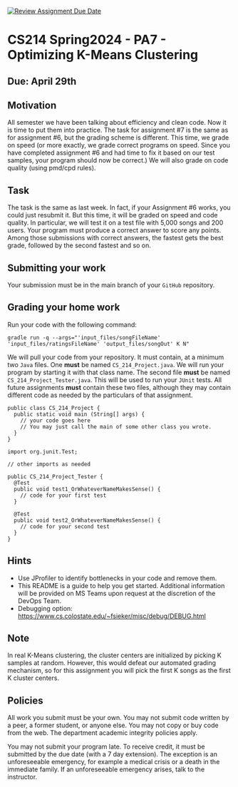 [![Review Assignment Due Date](https://classroom.github.com/assets/deadline-readme-button-24ddc0f5d75046c5622901739e7c5dd533143b0c8e959d652212380cedb1ea36.svg)](https://classroom.github.com/a/0H6J8pZX)
# CS214 Spring2024 - PA7 - Optimizing K-Means Clustering

## Due: April 29th

## Motivation

All semester we have been talking about efficiency and clean code. Now it is time to put them into practice. The task
for assignment #7 is the same as for assignment #6, but the grading scheme is different. This
time, we grade on speed (or more exactly, we grade correct programs on speed. Since you have
completed assignment #6 and had time to fix it based on our test samples, your program should
now be correct.) We will also grade on code quality (using pmd/cpd rules).


## Task

The task is the same as last week. In fact, if your Assignment #6 works, you could just resubmit
it. But this time, it will be graded on speed and code quality. In particular, we will test it on a test file with 5,000
songs and 200 users. Your program must produce a correct answer to score any points. Among
those submissions with correct answers, the fastest gets the best grade, followed by the second
fastest and so on.

## Submitting your work

Your submission must be in the main branch of your `GitHub` repository.

## Grading your home work

Run your code with the following command:

```
gradle run -q --args="'input_files/songFileName' 'input_files/ratingsFileName' 'output_files/songOut' K N"
```
We will pull your code from your repository. It must contain, at a minimum two
`Java` files. One **must** be named `CS_214_Project.java`. We will run your
program by starting it with that class name. The second file **must** be named
`CS_214_Project_Tester.java`. This will be used to run your `JUnit` tests.
All future assignments **must** contain these two files, although they may
contain different code as needed by the particulars of that assignment.

~~~~
public class CS_214_Project {
  public static void main (String[] args) {
    // your code goes here
    // You may just call the main of some other class you wrote.
  }
}
~~~~

~~~~
import org.junit.Test;

// other imports as needed

public CS_214_Project_Tester {
  @Test
  public void test1_OrWhateverNameMakesSense() {
    // code for your first test
  }

  @Test
  public void test2_OrWhateverNameMakesSense() {
    // code for your second test
  }
}
~~~~

## Hints
* Use JProfiler to identify bottlenecks in your code and remove them.
* This README is a guide to help you get started. Additional information will be provided on MS Teams upon request at the discretion of the DevOps Team.
* Debugging option: https://www.cs.colostate.edu/~fsieker/misc/debug/DEBUG.html

## Note
In real K-Means clustering, the cluster centers are initialized by picking K samples at random. However, this would defeat our automated grading mechanism, so for this assignment you will pick the first K songs as the first K cluster centers.

## Policies

All work you submit must be your own. You may not submit code written by a
peer, a former student, or anyone else. You may not copy or buy code from the
web. The department academic integrity policies apply.

You may not submit your program late. To receive credit, it must be submitted
by the due date (with a 7 day extension). The exception is an unforeseeable
emergency, for example a medical crisis or a death in the immediate family.
If an unforeseeable emergency arises, talk to the instructor.

